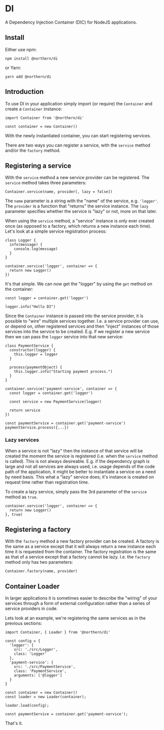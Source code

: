 # DI

A Dependency Injection Container (DIC) for NodeJS applications.

## Install

Either use npm:

    npm install @northern/di

or Yarn:

    yarn add @northern/di

## Introduction

To use DI in your application simply import (or require) the `Container` and create a `Container` instance:

    import Container from '@northern/di'
    
    const container = new Container()

With the newly instantiated container, you can start registering services.

There are two ways you can register a service, with the `service` method and/or the `factory` method.

## Registering a service

With the `service` method a new service provider can be registered. The `service` method takes three parameters:

    Container.service(name, provider[, lazy = false])

The `name` parameter is a string with the "name" of the service, e.g. `'logger'`. The `provider` is a function that "returns" the service instance. The `lazy` parameter specifies whether the service is "lazy" or not, more on that later.

When using the `service` method, a "service" instance is only ever created once (as opposed to a factory, which returns a new instance each time). Let's look at a simple service registration process:

    class Logger {
      info(message) {
        console.log(message)
      }
    }

    container.service('logger', container => {
      return new Logger()
    })

It's that simple. We can now get the "logger" by using the `get` method on the container:

    const logger = container.get('logger')
   
    logger.info("Hello DI")

Since the `Container` instance is passed into the service provider, it is possible to "wire" multiple services together. I.e. a service provider can use, or depend on, other registered services and then "inject" instances of those services into the service to be created. E.g. if we register a new service then we can pass the `logger` service into that new service:

    class PaymentService {
      constructor(logger) {
        this.logger = logger
      }

      process(paymentObject) {
        this.logger.info("Starting payment process.")
      }
    }

    container.service('payment-service', container => {
      const logger = container.get('logger')

      const service = new PaymentService(logger)

      return service
    })

    const paymentService = container.get('payment-service')
    paymentService.process({...})

### Lazy services

When a service is not "lazy" then the instance of that service will be created the moment the service is registered (i.e. when the `service` method is called). This is not always desireable. E.g. if the dependency graph is large and not all services are always used, i.e. usage depends of the code path of the application, it might be better to instantiate a service on a need by need basis. This what a "lazy" service does; it's instance is created on request time rather than registration time.

To create a lazy service, simply pass the 3rd parameter of the `service` method as `true`.

    container.service('logger', container => {
      return new Logger()
    }, true)

## Registering a factory

With the `factory` method a new factory provider can be created. A factory is the same as a service except that it will always return a new instance each time it is requested from the container. The factory registration is the same as that of a service except that a factory cannot be lazy. I.e. the `factory` method only has two parameters:

    Container.factory(name, provider)

## Container Loader

In larger applications it is sometimes easier to describe the "wiring" of your services through a form of external configuration rather than a series of service providers in code.

Lets look at an example, we're registering the same services as in the previous sections:

    import Container, { Loader } from '@northern/di'

    const config = {
      'logger': {
        src: './src/Logger',
        class: 'Logger'
      },
      'payment-service': {
        src: './src/PaymentService',
        class: 'PaymentService',
        arguments: ['@logger']
      }
    }

    const container = new Container()
    const loader = new Loader(container);

    loader.load(config);

    const paymentService = container.get('payment-service');


That's it.
